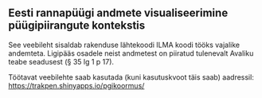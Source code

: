 ## Eesti rannapüügi andmete visualiseerimine püügipiirangute kontekstis 

See veebileht sisaldab rakenduse lähtekoodi ILMA koodi tööks vajalike andemteta. Ligipääs osadele neist andmetest on piiratud tulenevalt Avaliku teabe seadusest (§ 35 lg 1 p 17). 

  Töötavat veebilehte saab kasutada (kuni kasutuskvoot täis saab) aadressil: https://trakpen.shinyapps.io/pgikoormus/ 